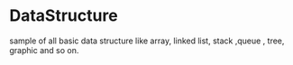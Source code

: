 # DataStructure
sample of all basic data structure like array, linked list, stack ,queue , tree, graphic and so on.
